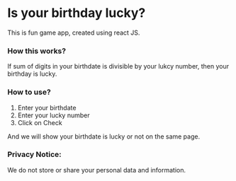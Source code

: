  # Is your birthday lucky?

This is fun game app, created using react JS.

### How this works?
If sum of digits in your birthdate is divisible by your lukcy number, then your birthday is lucky.

### How to use?
1. Enter your birthdate
2. Enter your lucky number
3. Click on Check

And we will show your birthdate is lucky or not on the same page.

### Privacy Notice:
We do not store or share your personal data and information.
